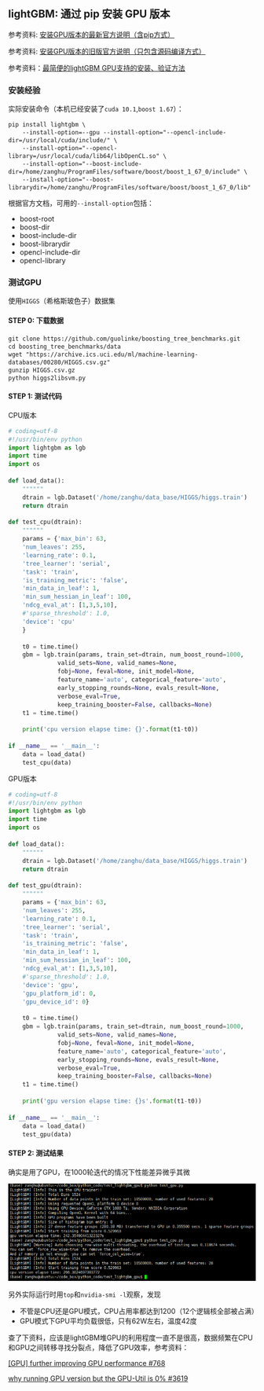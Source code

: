 ## lightGBM: 通过 pip 安装 GPU 版本

参考资料: [安装GPU版本的最新官方说明（含pip方式）](https://github.com/Microsoft/LightGBM/tree/master/python-package#build-gpu-version)


参考资料: [安装GPU版本的旧版官方说明（只包含源码编译方式）](https://lightgbm.readthedocs.io/en/latest/GPU-Tutorial.html#lightgbm-gpu-tutorial)

参考资料：[最简便的lightGBM GPU支持的安装、验证方法](https://blog.csdn.net/lccever/article/details/80535058)

### 安装经验

实际安装命令（本机已经安装了`cuda 10.1`,`boost 1.67`）：

```shell
pip install lightgbm \
    --install-option=--gpu --install-option="--opencl-include-dir=/usr/local/cuda/include/" \
    --install-option="--opencl-library=/usr/local/cuda/lib64/libOpenCL.so" \
    --install-option="--boost-include-dir=/home/zanghu/ProgramFiles/software/boost/boost_1_67_0/include" \
    --install-option="--boost-librarydir=/home/zanghu/ProgramFiles/software/boost/boost_1_67_0/lib"
```

根据官方文档，可用的`--install-option`包括：

* boost-root
* boost-dir
* boost-include-dir
* boost-librarydir
* opencl-include-dir
* opencl-library

### 测试GPU

使用`HIGGS`（希格斯玻色子）数据集

#### STEP 0: 下载数据

```
git clone https://github.com/guolinke/boosting_tree_benchmarks.git
cd boosting_tree_benchmarks/data
wget "https://archive.ics.uci.edu/ml/machine-learning-databases/00280/HIGGS.csv.gz"
gunzip HIGGS.csv.gz
python higgs2libsvm.py
```

#### STEP 1: 测试代码

CPU版本

```python
# coding=utf-8
#!/usr/bin/env python
import lightgbm as lgb
import time
import os

def load_data():
    """"""
    dtrain = lgb.Dataset('/home/zanghu/data_base/HIGGS/higgs.train')
    return dtrain
     
def test_cpu(dtrain):
    """"""
    params = {'max_bin': 63,
    'num_leaves': 255,
    'learning_rate': 0.1,
    'tree_learner': 'serial',
    'task': 'train',
    'is_training_metric': 'false',
    'min_data_in_leaf': 1,
    'min_sum_hessian_in_leaf': 100,
    'ndcg_eval_at': [1,3,5,10],
    #'sparse_threshold': 1.0,
    'device': 'cpu'
    }
     
    t0 = time.time()
    gbm = lgb.train(params, train_set=dtrain, num_boost_round=1000,
              valid_sets=None, valid_names=None,
              fobj=None, feval=None, init_model=None,
              feature_name='auto', categorical_feature='auto',
              early_stopping_rounds=None, evals_result=None,
              verbose_eval=True,
              keep_training_booster=False, callbacks=None)
    t1 = time.time()
     
    print('cpu version elapse time: {}'.format(t1-t0))

if __name__ == '__main__':
    data = load_data()
    test_cpu(data)
```

GPU版本

```python
# coding=utf-8
#!/usr/bin/env python
import lightgbm as lgb
import time
import os

def load_data():
    """"""
    dtrain = lgb.Dataset('/home/zanghu/data_base/HIGGS/higgs.train')
    return dtrain

def test_gpu(dtrain):
    """"""
    params = {'max_bin': 63,
    'num_leaves': 255,
    'learning_rate': 0.1,
    'tree_learner': 'serial',
    'task': 'train',
    'is_training_metric': 'false',
    'min_data_in_leaf': 1,
    'min_sum_hessian_in_leaf': 100,
    'ndcg_eval_at': [1,3,5,10],
    #'sparse_threshold': 1.0,
    'device': 'gpu',
    'gpu_platform_id': 0,
    'gpu_device_id': 0}
     
    t0 = time.time()
    gbm = lgb.train(params, train_set=dtrain, num_boost_round=1000,
              valid_sets=None, valid_names=None,
              fobj=None, feval=None, init_model=None,
              feature_name='auto', categorical_feature='auto',
              early_stopping_rounds=None, evals_result=None,
              verbose_eval=True,
              keep_training_booster=False, callbacks=None)
    t1 = time.time()
     
    print('gpu version elapse time: {}s'.format(t1-t0))

if __name__ == '__main__':
    data = load_data()
    test_gpu(data)
```

#### STEP 2: 测试结果

确实是用了GPU，在1000轮迭代的情况下性能差异微乎其微

![](/assets/GBM001_01.PNG)

另外实际运行时用`top`和`nvidia-smi -l`观察，发现

* 不管是CPU还是GPU模式，CPU占用率都达到1200（12个逻辑核全部被占满）
* GPU模式下GPU平均负载很低，只有62W左右，温度42度

查了下资料，应该是lightGBM堆GPU的利用程度一直不是很高，数据频繁在CPU和GPU之间转移寻找分裂点，降低了GPU效率，参考资料：

[[GPU] further improving GPU performance #768](https://github.com/microsoft/LightGBM/issues/768#issuecomment-320573774)

[why running GPU version but the GPU-Util is 0% #3619](https://github.com/microsoft/LightGBM/issues/3619)